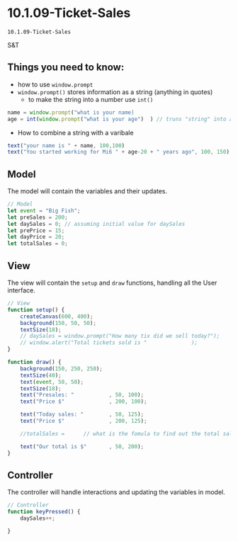 # 10.1.09-Ticket-Sales
```
10.1.09-Ticket-Sales
```
S&T
 
## Things you need to know:
- how to use `window.prompt`
- `window.prompt()` stores information as a string (anything in quotes)
  - to make the string into a number use `int()`
```js
name = window.prompt("what is your name)  
age = int(window.prompt("what is your age")  ) // truns "string" into an int 

```

- How to combine a string with a varibale
```js
text("your name is " + name, 100,100)
text("You started working for Mi6 " + age-20 + " years ago", 100, 150) 
```
  


## Model
The model will contain the variables and their updates.

```javascript
// Model
let event = "Big Fish";
let preSales = 200;
let daySales = 0; // assuming initial value for daySales
let prePrice = 15;
let dayPrice = 20;
let totalSales = 0;


```

## View
The view will contain the `setup` and `draw` functions, handling all the User interface.

```javascript
// View
function setup() {
    createCanvas(600, 400);
    background(150, 50, 50);
    textSize(18);
    // daySales = window.prompt("How many tix did we sell today?");
    // window.alert("Total tickets sold is "              );
}

function draw() {
    background(150, 250, 250);
    textSize(40);
    text(event, 50, 50);
    textSize(18);
    text("Presales: "           , 50, 100);
    text("Price $"              , 200, 100);

    text("Today sales: "        , 50, 125);
    text("Price $"              , 200, 125);

    //totalSales =      // what is the fomula to find out the total sales? 

    text("Our total is $"       , 50, 200);
}
```

## Controller
The controller will handle interactions and updating the variables in model.

```javascript
// Controller
function keyPressed() {
    daySales++;

}
```

